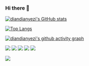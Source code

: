 ### Hi there 👋

<!--
**diandianyezi/diandianyezi** is a ✨ _special_ ✨ repository because its `README.md` (this file) appears on your GitHub profile.

Here are some ideas to get you started:

- 🔭 I’m currently working on ...
- 🌱 I’m currently learning ...
- 👯 I’m looking to collaborate on ...
- 🤔 I’m looking for help with ...
- 💬 Ask me about ...
- 📫 How to reach me: ...
- 😄 Pronouns: ...
- ⚡ Fun fact: ...
-->

[![diandianyezi's GitHub stats](https://github-readme-stats-diandianyezi.vercel.app/api?username=diandianyezi&hide=contribs,prs&show_icons=true&theme=radical)](https://github.com/anuraghazra/github-readme-stats)

[![Top Langs](https://github-readme-stats-diandianyezi.vercel.app/api/top-langs/?username=diandianyezi&layout=compact)](https://github.com/anuraghazra/github-readme-stats)

[![diandianyezi's github activity graph](https://activity-graph.herokuapp.com/graph?username=diandianyezi&theme=dracula)](https://github.com/ashutosh00710/github-readme-activity-graph)

![](https://img.shields.io/badge/-Nodejs-43853d?style=flat-square&logo=Node.js&logoColor=white)
![](https://img.shields.io/badge/-WebRTC-008000?style=flat-square&logo=WebRTC&labelColor=90EE90&color=fff)
![](https://img.shields.io/badge/-JavaScript-e5cd0c?style=flat-square&logo=JavaScript&labelColor=f7df1e&logoColor=000)
![](https://img.shields.io/badge/-Vue.js-29beb0?style=flat-square&logo=vue.js&labelColor=ffffff&color=4FC08D)
![](https://img.shields.io/badge/-React-29beb0?style=flat-square&logo=React&labelColor=ffffff&color=61DAFB)

![](https://visitor-badge.glitch.me/badge?page_id=littleTreeme)

